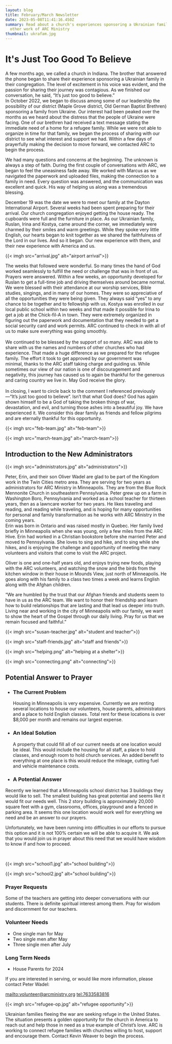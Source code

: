 ```yaml
---
layout: blog
title: February/March Newsletter
date: 2023-05-08T11:41:16.450Z
summary: Read about a church's experiences sponsoring a Ukrainian family and the
  other work of ARC Ministry
thumbnail: ukrafam.jpg
---
```

# I﻿t's Just Too Good To Believe

A few months ago, we called a church in Indiana. The brother that answered the phone began to share their experience sponsoring a Ukrainian family in their congregation. The level of excitement in his voice was evident, and the passion for sharing their journey was contagious. As we finished our conversation, he said, “It’s just too good to believe.”\
In October 2022, we began to discuss among some of our leadership the possibility of our district (Maple Grove district, Old German Baptist Brethren) sponsoring a family from Ukraine. Our interest had been peaked over the months as we heard about the distress that the people of Ukraine were facing. One of our brethren had received a text message stating the immediate need of a home for a refugee family. While we were not able to organize in time for that family, we began the process of sharing with our district to see what interest and support we had. Within a few days of prayerfully making the decision to move forward, we contacted ARC to begin the process.  

We had many questions and concerns at the beginning. The unknown is always a step of faith. During the first couple of conversations with ARC, we began to feel the uneasiness fade away. We worked with Marcus as we navigated the paperwork and uploaded files, making the connection to a family in need. Every question was answered, and the communication was excellent and quick. His way of helping us along was a tremendous blessing.  

December 19 was the date we were to meet our family at the Dayton International Airport. Several weeks had been spent preparing for their arrival. Our church congregation enjoyed getting the house ready. The cupboards were full and the furniture in place. As our Ukrainian family, Ruslan, Irina and Kostya, came around the corner, we immediately were charmed by their smiles and warm greetings. While they spoke very little English, our hearts began to knit together as we shared the faithfulness of the Lord in our lives. And so it began. Our new experience with them, and their new experience with America and us.


{{< imgh src="arrival.jpg" alt="airport arrival">}}

The weeks that followed were wonderful. So many times the hand of God worked seamlessly to fulfill the need or challenge that was in front of us. Prayers were answered. Within a few weeks, an opportunity developed for Ruslan to get a full-time job and driving themselves around became normal. We were blessed with their attendance at our worship services, Bible studies, singings, and in many of our homes. They were so appreciative of all the opportunities they were being given. They always said “yes” to any chance to be together and to fellowship with us. Kostya was enrolled in our local public school within two weeks and that made it possible for Irina to get a job at the Chick-fil-A in town. They were extremely organized in figuring out the paperwork and documentation that they needed to get a social security card and work permits. ARC continued to check in with all of us to make sure everything was going smoothly.  \
  \
We continued to be blessed by the support of so many. ARC was able to share with us the names and numbers of other churches who had experience. That made a huge difference as we prepared for the refugee family. The effort it took to get approved by our government was minimal, thanks to the ARC staff taking charge and guiding us. While sometimes our view of our nation is one of discouragement and negativity, this journey has caused us to again be thankful for the generous and caring country we live in. May God receive the glory. \
  \
In closing, I want to circle back to the comment I referenced previously—“It’s just too good to believe”. Isn’t that what God does? God has again shown himself to be a God of taking the broken things of war, devastation, and evil, and turning those ashes into a beautiful joy. We have experienced it. We consider this dear family as friends and fellow pilgrims and are eternally thankful for this opportunity. 



{{< imgh src="feb-team.jpg" alt="feb-team">}}

{{< imgh src="march-team.jpg" alt="march-team">}}

## I﻿ntroduction to the New Administrators

{{< imgh src="administrators.jpg" alt="administrators">}}

Peter, Erin, and their son Oliver Wadel are glad to be part of the Kingdom work in the Twin Cities metro area. They are serving for two years as administrators for ARC Ministry in Minneapolis. They are from the Blue Rock Mennonite Church in southeastern Pennsylvania.  Peter grew up on a farm in Washington Boro, Pennsylvania and worked as a school teacher for thirteen years, then as a lawncare worker for two years. He likes traveling and reading, and reading while traveling, and is hoping for many opportunities for personal and family transformation as he works with ARC Ministry in the coming years.\
Erin was born in Ontario and was raised mostly in Quebec. Her family lived briefly in Minneapolis when she was young, only a few miles from the ARC Hive.  Erin had worked in a Christian bookstore before she married Peter and moved to Pennsylvania.  She loves to sing and hike, and to sing while she hikes, and is enjoying the challenge and opportunity of meeting the many volunteers and visitors that come to visit the ARC project.   

Oliver is one and one-half years old, and enjoys trying new foods, playing with the ARC volunteers, and watching the snow and the birds from the kitchen window in their house in Mounds View, just north of Minneapolis.  He goes along with his family to a class two times a week and learns English along with the Afghan children. 

 “We are humbled by the trust that our Afghan friends and students seem to have in us as the ARC team.  We want to honor their friendship and learn how to build relationships that are lasting and that lead us deeper into truth.  Living near and working in the city of Minneapolis with our family, we want to show the heart of the Gospel through our daily living.  Pray for us that we remain focused and faithful.” 

{{< imgh src="susan-teacher.jpg" alt="student and teacher">}}

{{< imgh src="staff-friends.jpg" alt="staff and friends">}}

{{< imgh src="helping.png" alt="helping at a shelter">}}

{{< imgh src="connecting.png" alt="connecting">}}

## P﻿otential Answer to Prayer

* ### T﻿he Current Problem

  Housing in Minneapolis is very expensive. Currently we are renting several locations to house our volunteers, house parents, administrators and a place to hold English classes. Total rent for these locations is over $8,000 per month and remains our largest expense.
* ### A﻿n Ideal Solution

  A property that could fill all of our current needs at one location would be ideal. This would include the housing for all staff, a place to hold classes, and enough room to hold church services. An added benefit to everything at one place is this would reduce the mileage, cutting fuel and vehicle maintenance costs.
* ### A﻿ Potential Answer



Recently we learned that a Minneapolis school district has 3 buildings they would like to sell. The smallest building has great potential and seems like it would fit our needs well. This 2 story building is approximately 20,000 square feet with a gym, classrooms, offices, playground and a fenced in parking area. It seems this one location would work well for everything we need and be an answer to our prayers.

Unfortunately, we have been running into difficulties in our efforts to pursue this option and it is not 100% certain we will be able to acquire it. We ask that you would join us in prayer about this need that we would have wisdom to know if and how to proceed.

 

{{< imgh src="school1.jpg" alt="school building">}}

{{< imgh src="school2.jpg" alt="school building">}}

### P﻿rayer Requests

Some of the teachers are getting into deeper conversations with our students. There is definite spiritual interest among them. Pray for wisdom and discernment for our teachers.

### V﻿olunteer Needs

* O﻿ne single man for May
* T﻿wo single men after May
* T﻿hree single men after July

### L﻿ong Term Needs

* H﻿ouse Parents for 2024

I﻿f you are interested in serving, or would like more information, please contact Peter Wadel: 

<mailto:v﻿olunteer@arcministry.org> <tel:7633583816>



{{< imgh src="refugee-op.jpg" alt="refugee opportunity">}}

Ukrainian families fleeing the war are seeking refuge in the United States. The situation presents a golden opportunity for the church in America to reach out and help those in need as a true example of Christ’s love.
ARC is working to connect refugee families with churches willing to host, support and encourage them. Contact Kevin Weaver to begin the process.